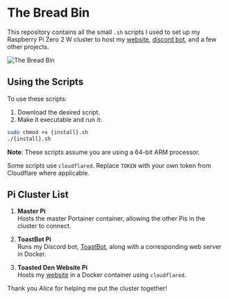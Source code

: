 # The Bread Bin

This repository contains all the small `.sh` scripts I used to set up my Raspberry Pi Zero 2 W cluster to host my [website](https://github.com/toastedden/toasted-den-website), [discord bot](https://github.com/toastedden/toastbot), and a few other projects.

![The Bread Bin](https://github.com/user-attachments/assets/d69abafc-4ee8-4701-b173-ad02eb2671e5)

## Using the Scripts

To use these scripts:

1. Download the desired script.
2. Make it executable and run it:
```bash
sudo chmod +x {install}.sh
./{install}.sh
```

**Note**: These scripts assume you are using a 64-bit ARM processor.

Some scripts use `cloudflared`. Replace `TOKEN` with your own token from Cloudflare where applicable.

## Pi Cluster List

1. **Master Pi**  
   Hosts the master Portainer container, allowing the other Pis in the cluster to connect.

2. **ToastBot Pi**  
   Runs my Discord bot, [ToastBot](https://github.com/toastedden/toastbot), along with a corresponding web server in Docker.

3. **Toasted Den Website Pi**  
   Hosts my [website](https://toastedden.com/) in a Docker container using `cloudflared`.

Thank you *Alice* for helping me put the cluster together!
